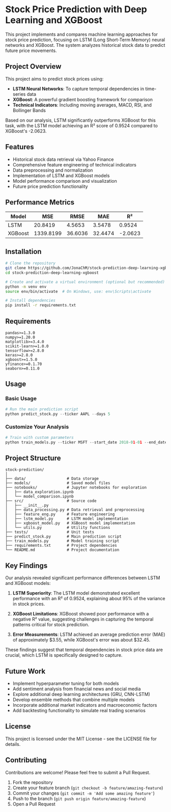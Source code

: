 # Stock Price Prediction with Deep Learning and XGBoost

This project implements and compares machine learning approaches for stock price prediction, focusing on LSTM (Long Short-Term Memory) neural networks and XGBoost. The system analyzes historical stock data to predict future price movements.

## Project Overview

This project aims to predict stock prices using:
- **LSTM Neural Networks**: To capture temporal dependencies in time-series data
- **XGBoost**: A powerful gradient boosting framework for comparison
- **Technical Indicators**: Including moving averages, MACD, RSI, and Bollinger Bands

Based on our analysis, LSTM significantly outperforms XGBoost for this task, with the LSTM model achieving an R² score of 0.9524 compared to XGBoost's -2.0623.

## Features

- Historical stock data retrieval via Yahoo Finance
- Comprehensive feature engineering of technical indicators
- Data preprocessing and normalization
- Implementation of LSTM and XGBoost models
- Model performance comparison and visualization
- Future price prediction functionality

## Performance Metrics

| Model   | MSE      | RMSE    | MAE     | R²       |
|---------|----------|---------|---------|----------|
| LSTM    | 20.8419  | 4.5653  | 3.5478  | 0.9524   |
| XGBoost | 1339.8199| 36.6036 | 32.4474 | -2.0623  |

## Installation

```bash
# Clone the repository
git clone https://github.com/JonaChM/stock-prediction-deep-learning-xgboost.git
cd stock-prediction-deep-learning-xgboost

# Create and activate a virtual environment (optional but recommended)
python -m venv env
source env/bin/activate  # On Windows, use: env\Scripts\activate

# Install dependencies
pip install -r requirements.txt
```

## Requirements

```
pandas>=1.3.0
numpy>=1.20.0
matplotlib>=3.4.0
scikit-learn>=1.0.0
tensorflow>=2.8.0
keras>=2.8.0
xgboost>=1.5.0
yfinance>=0.1.70
seaborn>=0.11.0
```

## Usage

### Basic Usage

```python
# Run the main prediction script
python predict_stock.py --ticker AAPL --days 5
```

### Customize Your Analysis

```python
# Train with custom parameters
python train_models.py --ticker MSFT --start_date 2018-01-01 --end_date 2023-01-01 --lstm_units 100 --xgb_depth 8
```

## Project Structure

```
stock-prediction/
│
├── data/                  # Data storage
├── models/                # Saved model files
├── notebooks/             # Jupyter notebooks for exploration
│   ├── data_exploration.ipynb
│   └── model_comparison.ipynb
├── src/                   # Source code
│   ├── __init__.py
│   ├── data_processing.py # Data retrieval and preprocessing
│   ├── feature_eng.py     # Feature engineering
│   ├── lstm_model.py      # LSTM model implementation
│   ├── xgboost_model.py   # XGBoost model implementation
│   └── utils.py           # Utility functions
├── tests/                 # Unit tests
├── predict_stock.py       # Main prediction script
├── train_models.py        # Model training script
├── requirements.txt       # Project dependencies
└── README.md              # Project documentation
```

## Key Findings

Our analysis revealed significant performance differences between LSTM and XGBoost models:

1. **LSTM Superiority**: The LSTM model demonstrated excellent performance with an R² of 0.9524, explaining about 95% of the variance in stock prices.

2. **XGBoost Limitations**: XGBoost showed poor performance with a negative R² value, suggesting challenges in capturing the temporal patterns critical for stock prediction.

3. **Error Measurements**: LSTM achieved an average prediction error (MAE) of approximately $3.55, while XGBoost's error was about $32.45.

These findings suggest that temporal dependencies in stock price data are crucial, which LSTM is specifically designed to capture.

## Future Work

- Implement hyperparameter tuning for both models
- Add sentiment analysis from financial news and social media
- Explore additional deep learning architectures (GRU, CNN-LSTM)
- Develop ensemble methods that combine multiple models
- Incorporate additional market indicators and macroeconomic factors
- Add backtesting functionality to simulate real trading scenarios

## License

This project is licensed under the MIT License - see the LICENSE file for details.

## Contributing

Contributions are welcome! Please feel free to submit a Pull Request.

1. Fork the repository
2. Create your feature branch (`git checkout -b feature/amazing-feature`)
3. Commit your changes (`git commit -m 'Add some amazing feature'`)
4. Push to the branch (`git push origin feature/amazing-feature`)
5. Open a Pull Request

